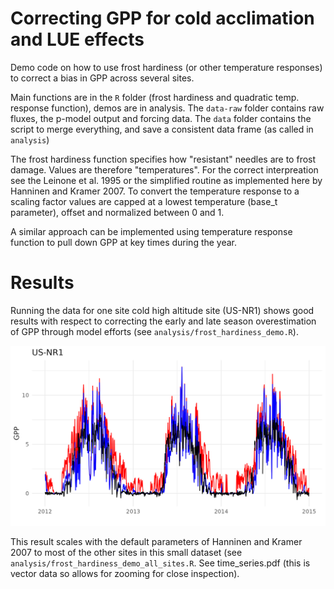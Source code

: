 # Correcting GPP for cold acclimation and LUE effects

Demo code on how to use frost hardiness (or other temperature responses) to correct a bias in GPP across several sites.

Main functions are in the `R` folder (frost hardiness and quadratic temp. response function), demos are in analysis. The `data-raw` folder contains raw fluxes, the p-model output and forcing data. The `data` folder contains the script to merge everything, and save a consistent data frame (as called in `analysis`)

The frost hardiness function specifies how "resistant" needles are to frost damage. Values are therefore "temperatures". For the correct interpreation see the Leinone et al. 1995 or the simplified routine as implemented here by Hanninen and Kramer 2007. To convert the temperature response to a scaling factor values are capped at a lowest temperature (base_t parameter), offset and normalized between 0 and 1.

A similar approach can be implemented using temperature response function to pull down GPP at key times during the year.

# Results

Running the data for one site cold high altitude site (US-NR1) shows good results with respect to correcting the early and late season overestimation of GPP through model efforts (see `analysis/frost_hardiness_demo.R`).

![](niwot.png)

This result scales with the default parameters of Hanninen and Kramer 2007 to most of the other sites in this small dataset (see `analysis/frost_hardiness_demo_all_sites.R`. See time_series.pdf (this is vector data so allows for zooming for close inspection).
